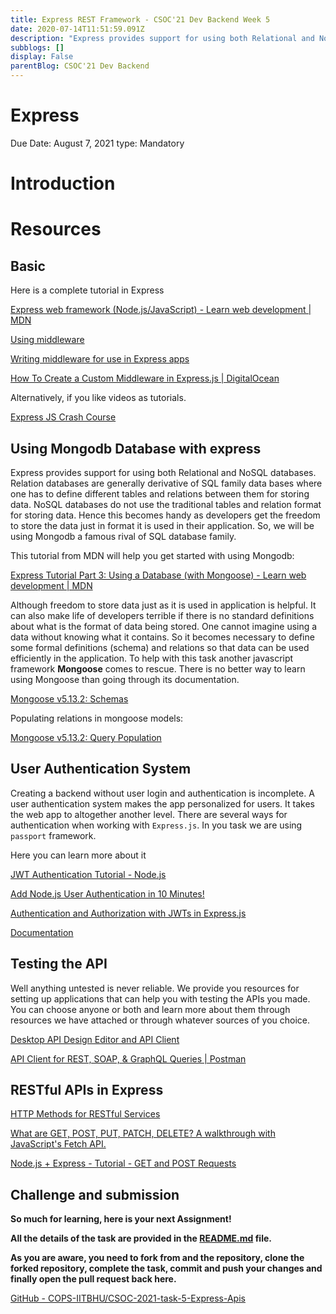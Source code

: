 ```yaml
---
title: Express REST Framework - CSOC'21 Dev Backend Week 5
date: 2020-07-14T11:51:59.091Z
description: "Express provides support for using both Relational and NoSQL databases.Creating a backend without user login and authentication is incomplete. "
subblogs: []
display: False
parentBlog: CSOC'21 Dev Backend
---
```


# Express

Due Date: August 7, 2021
type: Mandatory

# Introduction

# Resources

## Basic

Here is a complete tutorial in Express

[Express web framework (Node.js/JavaScript) - Learn web development | MDN](https://developer.mozilla.org/en-US/docs/Learn/Server-side/Express_Nodejs)

[Using middleware](https://expressjs.com/en/guide/using-middleware.html)

[Writing middleware for use in Express apps](https://expressjs.com/en/guide/writing-middleware.html)

[How To Create a Custom Middleware in Express.js | DigitalOcean](https://www.digitalocean.com/community/tutorials/nodejs-creating-your-own-express-middleware)

Alternatively, if you like videos as tutorials.

[Express JS Crash Course](https://youtu.be/L72fhGm1tfE)

## Using Mongodb Database with express

Express provides support for using both Relational and NoSQL databases. Relation databases are generally derivative of SQL family data bases where one has to define different tables and relations between them for storing data. NoSQL databases do not use the traditional tables and relation format for storing data. Hence this becomes handy as developers get the freedom to store the data just in format it is used in their application. So, we will be using Mongodb a famous rival of SQL database family.

This tutorial from MDN will help you get started with using Mongodb:

[Express Tutorial Part 3: Using a Database (with Mongoose) - Learn web development | MDN](https://developer.mozilla.org/en-US/docs/Learn/Server-side/Express_Nodejs/mongoose)

Although freedom to store data just as it is used in application is helpful. It can also make life of developers terrible if there is no standard definitions about what is the format of data being stored. One cannot imagine using a data without knowing what it contains. So it becomes necessary to define some formal definitions (schema) and relations so that data can be used efficiently in the application. To help with this task another javascript framework **Mongoose** comes to rescue. There is no better way to learn using Mongoose than going through its documentation.

[Mongoose v5.13.2: Schemas](https://mongoosejs.com/docs/guides.html)

Populating relations in mongoose models:

[Mongoose v5.13.2: Query Population](https://mongoosejs.com/docs/populate.html)

## User Authentication System

Creating a backend without user login and authentication is incomplete. A user authentication system makes the app personalized for users. It takes the web app to altogether another level. There are several ways for authentication when working with `Express.js`. In you task we are using `passport` framework.

Here you can learn more about it

[JWT Authentication Tutorial - Node.js](https://www.youtube.com/watch?v=mbsmsi7l3r4)

[Add Node.js User Authentication in 10 Minutes!](https://www.youtube.com/watch?v=QQwo4E_B0y8)

[Authentication and Authorization with JWTs in Express.js](https://stackabuse.com/authentication-and-authorization-with-jwts-in-express-js)

[Documentation](http://www.passportjs.org/docs/)

## Testing the API

Well anything untested is never reliable. We provide you resources for setting up applications that can help you with testing the APIs you made. You can choose anyone or both and learn more about them through resources we have attached or through whatever sources of you choice.

[Desktop API Design Editor and API Client](https://insomnia.rest/products/insomnia)

[API Client for REST, SOAP, & GraphQL Queries | Postman](https://www.postman.com/product/api-client/)

## RESTful APIs in Express

[HTTP Methods for RESTful Services](https://www.restapitutorial.com/lessons/httpmethods.html#:~:text=The%20primary%20or%20most%2Dcommonly,but%20are%20utilized%20less%20frequently)

[What are GET, POST, PUT, PATCH, DELETE? A walkthrough with JavaScript's Fetch API.](https://medium.com/@9cv9official/what-are-get-post-put-patch-delete-a-walkthrough-with-javascripts-fetch-api-17be31755d28)

[Node.js + Express - Tutorial - GET and POST Requests](https://www.youtube.com/watch?v=Sb8xyCa2p7A)

## Challenge and submission

**So much for learning, here is your next Assignment!**

**All the details of the task are provided in the [README.md](https://github.com/COPS-IITBHU/CSOC-2021-task-5-Express-Apis/blob/master/README.md) file.** 

**As you are aware, you need to fork from and the repository, clone the forked repository, complete the task, commit and push your changes and finally open the pull request back here.**

[GitHub - COPS-IITBHU/CSOC-2021-task-5-Express-Apis](https://github.com/COPS-IITBHU/CSOC-2021-task-5-Express-Apis)